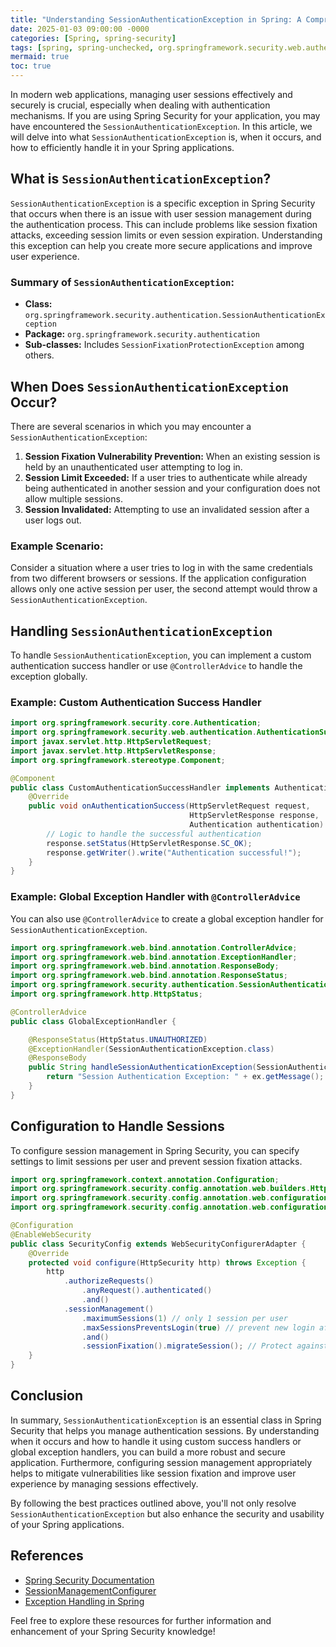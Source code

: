 ```yaml
---
title: "Understanding SessionAuthenticationException in Spring: A Comprehensive Guide"
date: 2025-01-03 09:00:00 -0000
categories: [Spring, spring-security]
tags: [spring, spring-unchecked, org.springframework.security.web.authentication.session]
mermaid: true
toc: true
---
```



In modern web applications, managing user sessions effectively and securely is crucial, especially when dealing with authentication mechanisms. If you are using Spring Security for your application, you may have encountered the `SessionAuthenticationException`. In this article, we will delve into what `SessionAuthenticationException` is, when it occurs, and how to efficiently handle it in your Spring applications.

## What is `SessionAuthenticationException`?

`SessionAuthenticationException` is a specific exception in Spring Security that occurs when there is an issue with user session management during the authentication process. This can include problems like session fixation attacks, exceeding session limits or even session expiration. Understanding this exception can help you create more secure applications and improve user experience.

### Summary of `SessionAuthenticationException`:
- **Class:** `org.springframework.security.authentication.SessionAuthenticationException`
- **Package:** `org.springframework.security.authentication`
- **Sub-classes:** Includes `SessionFixationProtectionException` among others.

## When Does `SessionAuthenticationException` Occur?

There are several scenarios in which you may encounter a `SessionAuthenticationException`:

1. **Session Fixation Vulnerability Prevention:** When an existing session is held by an unauthenticated user attempting to log in.
2. **Session Limit Exceeded:** If a user tries to authenticate while already being authenticated in another session and your configuration does not allow multiple sessions.
3. **Session Invalidated:** Attempting to use an invalidated session after a user logs out.

### Example Scenario:

Consider a situation where a user tries to log in with the same credentials from two different browsers or sessions. If the application configuration allows only one active session per user, the second attempt would throw a `SessionAuthenticationException`.

## Handling `SessionAuthenticationException`

To handle `SessionAuthenticationException`, you can implement a custom authentication success handler or use `@ControllerAdvice` to handle the exception globally.

### Example: Custom Authentication Success Handler

```java
import org.springframework.security.core.Authentication;
import org.springframework.security.web.authentication.AuthenticationSuccessHandler;
import javax.servlet.http.HttpServletRequest;
import javax.servlet.http.HttpServletResponse;
import org.springframework.stereotype.Component;

@Component
public class CustomAuthenticationSuccessHandler implements AuthenticationSuccessHandler {
    @Override
    public void onAuthenticationSuccess(HttpServletRequest request, 
                                        HttpServletResponse response, 
                                        Authentication authentication) {
        // Logic to handle the successful authentication
        response.setStatus(HttpServletResponse.SC_OK);
        response.getWriter().write("Authentication successful!");
    }
}
```

### Example: Global Exception Handler with `@ControllerAdvice`

You can also use `@ControllerAdvice` to create a global exception handler for `SessionAuthenticationException`.

```java
import org.springframework.web.bind.annotation.ControllerAdvice;
import org.springframework.web.bind.annotation.ExceptionHandler;
import org.springframework.web.bind.annotation.ResponseBody;
import org.springframework.web.bind.annotation.ResponseStatus;
import org.springframework.security.authentication.SessionAuthenticationException;
import org.springframework.http.HttpStatus;

@ControllerAdvice
public class GlobalExceptionHandler {

    @ResponseStatus(HttpStatus.UNAUTHORIZED)
    @ExceptionHandler(SessionAuthenticationException.class)
    @ResponseBody
    public String handleSessionAuthenticationException(SessionAuthenticationException ex) {
        return "Session Authentication Exception: " + ex.getMessage();
    }
}
```

## Configuration to Handle Sessions

To configure session management in Spring Security, you can specify settings to limit sessions per user and prevent session fixation attacks.

```java
import org.springframework.context.annotation.Configuration;
import org.springframework.security.config.annotation.web.builders.HttpSecurity;
import org.springframework.security.config.annotation.web.configuration.EnableWebSecurity;
import org.springframework.security.config.annotation.web.configuration.WebSecurityConfigurerAdapter;

@Configuration
@EnableWebSecurity
public class SecurityConfig extends WebSecurityConfigurerAdapter {
    @Override
    protected void configure(HttpSecurity http) throws Exception {
        http
            .authorizeRequests()
                .anyRequest().authenticated()
                .and()
            .sessionManagement()
                .maximumSessions(1) // only 1 session per user
                .maxSessionsPreventsLogin(true) // prevent new login after max session
                .and()
                .sessionFixation().migrateSession(); // Protect against session fixation
    }
}
```

## Conclusion

In summary, `SessionAuthenticationException` is an essential class in Spring Security that helps you manage authentication sessions. By understanding when it occurs and how to handle it using custom success handlers or global exception handlers, you can build a more robust and secure application. Furthermore, configuring session management appropriately helps to mitigate vulnerabilities like session fixation and improve user experience by managing sessions effectively.

By following the best practices outlined above, you'll not only resolve `SessionAuthenticationException` but also enhance the security and usability of your Spring applications.

## References
- [Spring Security Documentation](https://docs.spring.io/spring-security/site/docs/current/reference/html5/)
- [SessionManagementConfigurer](https://docs.spring.io/spring-security/site/docs/current/api/org/springframework/security/config/annotation/web/configurers/SessionManagementConfigurer.html)
- [Exception Handling in Spring](https://docs.spring.io/spring/docs/current/spring-framework-reference/web.html#mvc-ann-controllers)

Feel free to explore these resources for further information and enhancement of your Spring Security knowledge!